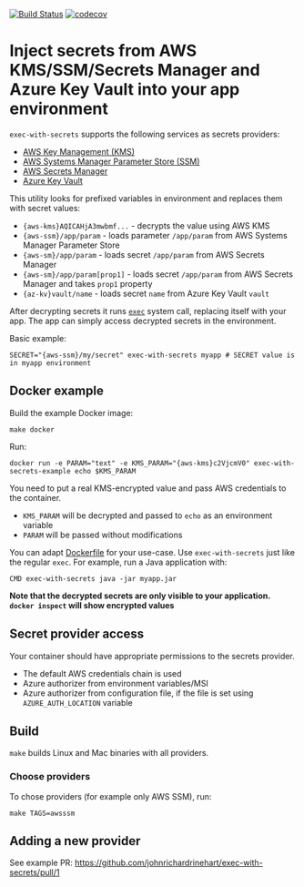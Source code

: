 [![Build Status](https://travis-ci.com/johnrichardrinehart/exec-with-secrets.svg?branch=master)](https://travis-ci.com/johnrichardrinehart/exec-with-secrets)
[![codecov](https://codecov.io/gh/johnrichardrinehart/exec-with-secrets/branch/master/graph/badge.svg)](https://codecov.io/gh/johnrichardrinehart/exec-with-secrets)

# Inject secrets from AWS KMS/SSM/Secrets Manager and Azure Key Vault into your app environment

`exec-with-secrets` supports the following services as secrets providers:
 - [AWS Key Management (KMS)](https://aws.amazon.com/kms/)
 - [AWS Systems Manager Parameter Store (SSM)](https://docs.aws.amazon.com/systems-manager/latest/userguide/systems-manager-paramstore.html)
 - [AWS Secrets Manager](https://aws.amazon.com/secrets-manager/)
 - [Azure Key Vault](https://azure.microsoft.com/en-in/services/key-vault/)

This utility looks for prefixed variables in environment and replaces them with secret values:
 - `{aws-kms}AQICAHjA3mwbmf...` - decrypts the value using AWS KMS
 - `{aws-ssm}/app/param` - loads parameter `/app/param` from AWS Systems Manager Parameter Store
 - `{aws-sm}/app/param` - loads secret `/app/param` from AWS Secrets Manager
 - `{aws-sm}/app/param[prop1]` - loads secret `/app/param` from AWS Secrets Manager and takes `prop1` property
 - `{az-kv}vault/name` - loads secret `name` from Azure Key Vault `vault`
 
After decrypting secrets it runs [`exec`](https://en.wikipedia.org/wiki/Exec_(system_call)) system call, replacing itself with your app.
The app can simply access decrypted secrets in the environment.

Basic example:
```
SECRET="{aws-ssm}/my/secret" exec-with-secrets myapp # SECRET value is in myapp environment
```

## Docker example

Build the example Docker image:

```
make docker
```

Run:
```
docker run -e PARAM="text" -e KMS_PARAM="{aws-kms}c2VjcmV0" exec-with-secrets-example echo $KMS_PARAM
```

You need to put a real KMS-encrypted value and pass AWS credentials to the container. 

 - `KMS_PARAM` will be decrypted and passed to `echo` as an environment variable
 - `PARAM` will be passed without modifications

You can adapt [Dockerfile](Dockerfile) for your use-case. Use `exec-with-secrets` just like the regular `exec`. For example, run a Java application with:
```
CMD exec-with-secrets java -jar myapp.jar
```
**Note that the decrypted secrets are only visible to your application. `docker inspect` will show encrypted values**

## Secret provider access

Your container should have appropriate permissions to the secrets provider.

 - The default AWS credentials chain is used
 - Azure authorizer from environment variables/MSI
 - Azure authorizer from configuration file, if the file is set using `AZURE_AUTH_LOCATION` variable

## Build

`make` builds Linux and Mac binaries with all providers.

### Choose providers

To chose providers (for example only AWS SSM), run:
```
make TAGS=awsssm
```

## Adding a new provider

See example PR: https://github.com/johnrichardrinehart/exec-with-secrets/pull/1
